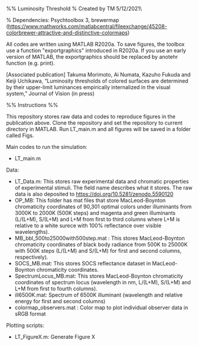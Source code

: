 %% Luminosity Threshold
% Created by TM 5/12/2021\

% Dependencies: Psychtoolbox 3, brewermap (https://www.mathworks.com/matlabcentral/fileexchange/45208-colorbrewer-attractive-and-distinctive-colormaps) 

All codes are written using MATLAB R2020a.
To save figures, the toolbox use a function "exportgraphics" introduced in R2020a.
If you use an early version of MATLAB, the exportgraphics should be replaced by anotehr function (e.g. print).

[Associated publication]
Takuma Morimoto, Ai Numata, Kazuho Fukuda and Keiji Uchikawa, “Luminosity thresholds of colored surfaces are determined by their upper-limit luminances empirically internalized in the visual system,” Journal of Vision (in press)

%% Instructions %%

This repository stores raw data and codes to reproduce figures in the publication above.
Clone the repository and set the repository to current directory in MATLAB.
Run LT_main.m and all figures will be saved in a folder called Figs.

Main codes to run the simulation:
- LT_main.m

Data:
- LT_Data.m: This stores raw experimental data and chromatic properties of experimental stimuli. The field name describes what it stores. The raw data is also deposited to https://doi.org/10.5281/zenodo.5590120
- OP_MB: This folder has mat files that store MacLeod-Boynton chromaticity coordinates of 90,301 optimal colors under illuminants from 3000K to 2000K (500K steps) and magenta and green illuminants (L/(L+M), S/(L+M) and L+M from first to third columns where L+M is relative to a white surece with 100% reflectance over visible wavelengths).
- MB_bbl_500to25000with500step.mat : This stores MacLeod-Boynton chromaticity coordinates of black body radiance from 500K to 25000K with 500K steps (L/(L+M) and S/(L+M) for first and second columns, respectively).
- SOCS_MB.mat: This stores SOCS reflectance dataset in MacLeod-Boynton chromaticity coordinates.
- SpectrumLocus_MB.mat: This stores MacLeod-Boynton chromaticity coordinates of spectrum locus (wavelength in nm, L/(L+M), S/(L+M) and L+M from first to fourth columns).
- ill6500K.mat: Spectrum of 6500K illuminant (wavelength and relative energy for first and second columns)
- colormap_observers.mat : Color map to plot individual observer data in sRGB format

Plotting scripts:
- LT_FigureX.m: Generate Figure X

